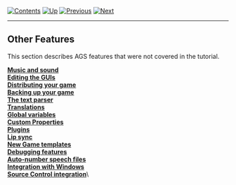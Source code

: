 []()

[![Contents](contents.gif)](ags.md) [![Up](up.gif)](ags.md)
[![Previous](back.gif)](ags11.md#topic14)
[![Next](forward.gif)](ags13.md#MusAndSound)

------------------------------------------------------------------------

Other Features
--------------

This section describes AGS features that were not covered in the
tutorial.

[**Music and sound**](ags13.md#MusAndSound)\
[**Editing the GUIs**](ags14.md#topic21)\
[**Distributing your game**](ags15.md#DistGame)\
[**Backing up your game**](ags16.md#topic29)\
[**The text parser**](ags17.md#TextParser)\
[**Translations**](ags18.md#topic30)\
[**Global variables**](ags19.md#GlobalVariables)\
[**Custom Properties**](ags20.md#topic31)\
[**Plugins**](ags21.md#topic32)\
[**Lip sync**](ags22.md#topic33)\
[**New Game templates**](ags23.md#topic38)\
[**Debugging features**](ags24.md#Debuggingfeatures)\
[**Auto-number speech files**](ags25.md#topic39)\
[**Integration with Windows**](ags26.md#topic40)\
[**Source Control integration**](ags27.md#SourceControl)\

